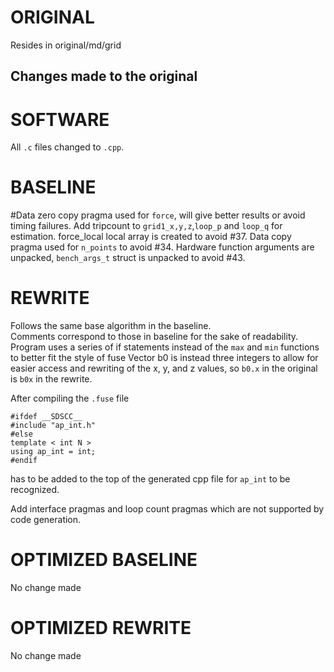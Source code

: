# ORIGINAL
Resides in original/md/grid

## Changes made to the original

# SOFTWARE
All `.c` files changed to `.cpp`.

# BASELINE
#Data zero copy pragma used for `force`, will give better results or avoid timing failures.
Add tripcount to `grid1_x,y,z`,`loop_p` and `loop_q` for estimation.
force_local local array is created to avoid #37.
Data copy pragma used for `n_points` to avoid #34.
Hardware function arguments are unpacked, `bench_args_t` struct is unpacked to avoid #43. 

# REWRITE
Follows the same base algorithm in the baseline.  
Comments correspond to those in baseline for the sake of readability.
Program uses a series of if statements instead of the `max` and `min` functions to better fit the style of fuse
Vector b0 is instead three integers to allow for easier access and rewriting of the x, y, and z values, so `b0.x` in the original is `b0x` in the rewrite. 

After compiling the `.fuse` file
```
#ifdef __SDSCC__
#include "ap_int.h"
#else
template < int N >
using ap_int = int;
#endif
```
has to be added to the top of the generated cpp file for `ap_int` to be recognized.

Add interface pragmas and loop count pragmas which are not supported by code generation.

# OPTIMIZED BASELINE
No change made

# OPTIMIZED REWRITE
No change made
